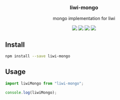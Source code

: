 <h3 align="center">
  liwi-mongo
</h3>

<p align="center">
  mongo implementation for liwi
</p>

<p align="center">
  <a href="https://npmjs.org/package/liwi-mongo"><img src="https://img.shields.io/npm/v/liwi-mongo.svg?style=flat-square"></a>
  <a href="https://npmjs.org/package/liwi-mongo"><img src="https://img.shields.io/npm/dw/liwi-mongo.svg?style=flat-square"></a>
  <a href="https://npmjs.org/package/liwi-mongo"><img src="https://img.shields.io/node/v/liwi-mongo.svg?style=flat-square"></a>
  <a href="https://npmjs.org/package/liwi-mongo"><img src="https://img.shields.io/npm/types/liwi-mongo.svg?style=flat-square"></a>
</p>

## Install

```bash
npm install --save liwi-mongo
```

## Usage

```js
import liwiMongo from "liwi-mongo";

console.log(liwiMongo);
```
